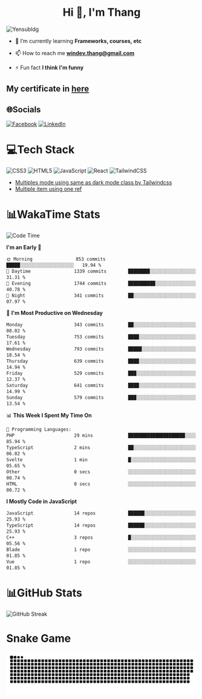 <h1 align="center">Hi 👋, I'm Thang</h1>

![Yensubldg](https://readme-typing-svg.demolab.com?font=Fira+Code&weight=600&pause=1000&color=F5F5F2&center=true&vCenter=true&width=435&lines=Trying+to+be+a+Software+Engineering)

<!--
![](https://komarev.com/ghpvc/?username=yensubldg&label=Visitors+Count&color=brightgreen) -->

- 🌱 I’m currently learning **Frameworks, courses, etc**

- 📫 How to reach me **<windev.thang@gmail.com>**

- ⚡ Fun fact **I think I'm funny**

## My certificate in [here](./MY_CERTIFICATE.md)

## 🌐Socials

[![Facebook](https://img.shields.io/badge/Facebook-%231877F2.svg?logo=Facebook&logoColor=white)](https://facebook.com/yensubldg) [![LinkedIn](https://img.shields.io/badge/LinkedIn-%230077B5.svg?logo=linkedin&logoColor=white)](https://linkedin.com/in/yensubldg)

# 💻Tech Stack

![CSS3](https://img.shields.io/badge/css3-%231572B6.svg?style=for-the-badge&logo=css3&logoColor=white) ![HTML5](https://img.shields.io/badge/html5-%23E34F26.svg?style=for-the-badge&logo=html5&logoColor=white) ![JavaScript](https://img.shields.io/badge/javascript-%23323330.svg?style=for-the-badge&logo=javascript&logoColor=%23F7DF1E) ![React](https://img.shields.io/badge/react-%2320232a.svg?style=for-the-badge&logo=react&logoColor=%2361DAFB) ![TailwindCSS](https://img.shields.io/badge/tailwindcss-%2338B2AC.svg?style=for-the-badge&logo=tailwind-css&logoColor=white)

<!-- BLOG-POST-LIST:START -->
- [Multiples mode using same as dark mode class by Tailwindcss](https://dev.to/yensubldg/multiples-mode-using-same-as-dark-mode-class-by-tailwindcss-56p4)
- [Multiple item using one ref](https://dev.to/yensubldg/multiple-item-using-one-ref-1288)
<!-- BLOG-POST-LIST:END -->

# 📊WakaTime Stats

<!--START_SECTION:waka-->
![Code Time](http://img.shields.io/badge/Code%20Time-3%2C108%20hrs%2049%20mins-blue)

**I'm an Early 🐤** 

```text
🌞 Morning                853 commits         █████░░░░░░░░░░░░░░░░░░░░   19.94 % 
🌆 Daytime                1339 commits        ████████░░░░░░░░░░░░░░░░░   31.31 % 
🌃 Evening                1744 commits        ██████████░░░░░░░░░░░░░░░   40.78 % 
🌙 Night                  341 commits         ██░░░░░░░░░░░░░░░░░░░░░░░   07.97 % 
```
📅 **I'm Most Productive on Wednesday** 

```text
Monday                   343 commits         ██░░░░░░░░░░░░░░░░░░░░░░░   08.02 % 
Tuesday                  753 commits         ████░░░░░░░░░░░░░░░░░░░░░   17.61 % 
Wednesday                793 commits         █████░░░░░░░░░░░░░░░░░░░░   18.54 % 
Thursday                 639 commits         ████░░░░░░░░░░░░░░░░░░░░░   14.94 % 
Friday                   529 commits         ███░░░░░░░░░░░░░░░░░░░░░░   12.37 % 
Saturday                 641 commits         ████░░░░░░░░░░░░░░░░░░░░░   14.99 % 
Sunday                   579 commits         ███░░░░░░░░░░░░░░░░░░░░░░   13.54 % 
```


📊 **This Week I Spent My Time On** 

```text
💬 Programming Languages: 
PHP                      29 mins             █████████████████████░░░░   85.94 % 
TypeScript               2 mins              ██░░░░░░░░░░░░░░░░░░░░░░░   06.02 % 
Svelte                   1 min               █░░░░░░░░░░░░░░░░░░░░░░░░   05.65 % 
Other                    0 secs              ░░░░░░░░░░░░░░░░░░░░░░░░░   00.74 % 
HTML                     0 secs              ░░░░░░░░░░░░░░░░░░░░░░░░░   00.72 % 
```

**I Mostly Code in JavaScript** 

```text
JavaScript               14 repos            ██████░░░░░░░░░░░░░░░░░░░   25.93 % 
TypeScript               14 repos            ██████░░░░░░░░░░░░░░░░░░░   25.93 % 
C++                      3 repos             █░░░░░░░░░░░░░░░░░░░░░░░░   05.56 % 
Blade                    1 repo              ░░░░░░░░░░░░░░░░░░░░░░░░░   01.85 % 
Vue                      1 repo              ░░░░░░░░░░░░░░░░░░░░░░░░░   01.85 % 
```




<!--END_SECTION:waka-->

# 📊GitHub Stats

![GitHub Streak](https://streak-stats.demolab.com?user=yensubldg&theme=tokyonight&border_radius=8)

# Snake Game

![Snake eating my contribution graph](./github-contribution-grid-snake.svg)
